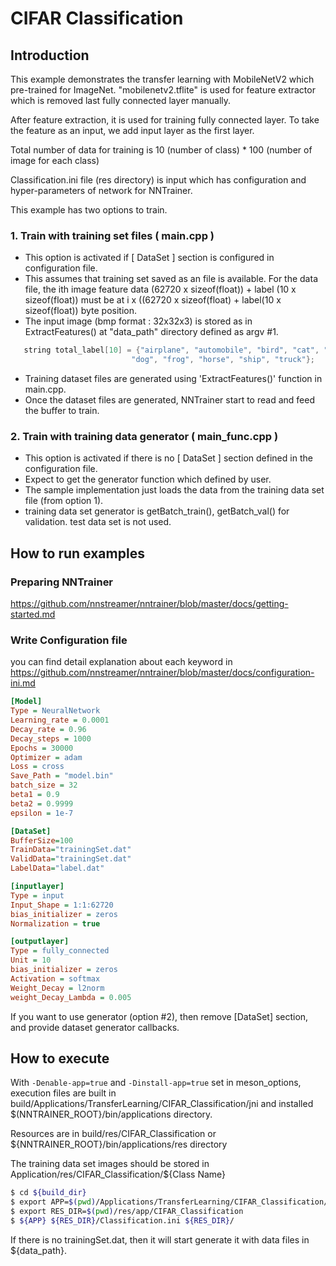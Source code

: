 # CIFAR Classification

## Introduction

This example demonstrates the transfer learning with MobileNetV2 which pre-trained for ImageNet. "mobilenetv2.tflite" is used for feature extractor which is removed last fully connected layer manually.

After feature extraction, it is used for training fully connected layer. To take the feature as an input, we add input layer as the first layer.

Total number of data for training is 10 (number of class) * 100 (number of image for each class)

Classification.ini file (res directory) is input which has configuration and hyper-parameters of network for NNTrainer.

This example has two options to train.

### 1. Train with training set files ( main.cpp )

- This option is activated if [ DataSet ] section is configured in configuration file.
- This assumes that training set saved as an file is available.
   For the data file, the ith image feature data (62720 x sizeof(float)) + label (10 x sizeof(float)) must be at i x ((62720 x sizeof(float) + label(10 x sizeof(float)) byte position.
- The input image (bmp format : 32x32x3) is stored as in ExtractFeatures() at "data_path" directory defined as argv #1.

```c++
   string total_label[10] = {"airplane", "automobile", "bird", "cat", "deer",
                           "dog", "frog", "horse", "ship", "truck"};
```

- Training dataset files are generated using 'ExtractFeatures()' function in main.cpp.
- Once the dataset files are generated, NNTrainer start to read and feed the buffer to train.

### 2. Train with training data generator ( main_func.cpp )

- This option is activated if there is no [ DataSet ] section defined in the configuration file.
- Expect to get the generator function which defined by user.
- The sample implementation just loads the data from the training data set file (from option 1).
- training data set generator is getBatch_train(),  getBatch_val() for validation. test data set is not used.

## How to run examples

### Preparing NNTrainer

<https://github.com/nnstreamer/nntrainer/blob/master/docs/getting-started.md>

### Write Configuration file

you can find detail explanation about each keyword in
<https://github.com/nnstreamer/nntrainer/blob/master/docs/configuration-ini.md>

```ini
[Model]
Type = NeuralNetwork
Learning_rate = 0.0001
Decay_rate = 0.96
Decay_steps = 1000
Epochs = 30000
Optimizer = adam
Loss = cross
Save_Path = "model.bin"
batch_size = 32
beta1 = 0.9
beta2 = 0.9999
epsilon = 1e-7

[DataSet]
BufferSize=100
TrainData="trainingSet.dat"
ValidData="trainingSet.dat"
LabelData="label.dat"

[inputlayer]
Type = input
Input_Shape = 1:1:62720
bias_initializer = zeros
Normalization = true

[outputlayer]
Type = fully_connected
Unit = 10
bias_initializer = zeros
Activation = softmax
Weight_Decay = l2norm
weight_Decay_Lambda = 0.005
```

If you want to use generator (option #2), then remove [DataSet] section, and provide dataset generator callbacks.

## How to execute

With `-Denable-app=true` and `-Dinstall-app=true` set in meson_options, execution files are built in build/Applications/TransferLearning/CIFAR_Classification/jni and installed $(NNTRAINER_ROOT}/bin/applications directory.

Resources are in build/res/CIFAR_Classification or ${NNTRAINER_ROOT}/bin/applications/res directory

The training data set images should be stored in Application/res/CIFAR_Classification/${Class Name}

```bash
$ cd ${build_dir}
$ export APP=$(pwd)/Applications/TransferLearning/CIFAR_Classification/jni/nntrainer_classification # or nntrainer_classification_func
$ export RES_DIR=$(pwd)/res/app/CIFAR_Classification
$ ${APP} ${RES_DIR}/Classification.ini ${RES_DIR}/
```
If there is no trainingSet.dat, then it will start generate it with data files in ${data_path}.
